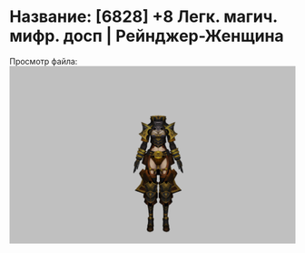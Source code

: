 # Название: [6828] +8 Легк. магич. мифр. досп | Рейнджер-Женщина

Просмотр файла:
![p030023.png](p030023.png)